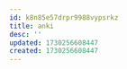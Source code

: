 ```yaml
---
id: k8n85e57drpr9988vypsrkz
title: anki
desc: ''
updated: 1730256608447
created: 1730256608447
---
```


